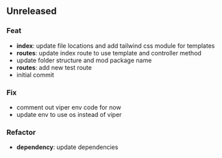 ## Unreleased

### Feat

- **index**: update file locations and add tailwind css module for templates
- **routes**: update index route to use template and controller method
- update folder structure and mod package name
- **routes**: add new test route
- initial commit

### Fix

- comment out viper env code for now
- update env to use os instead of viper

### Refactor

- **dependency**: update dependencies
